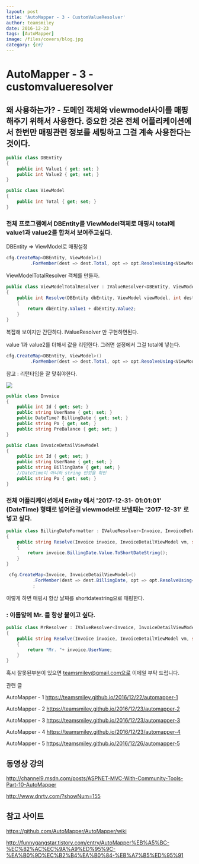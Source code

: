 ```yaml
---
layout: post
title: 'AutoMapper - 3 - CustomValueResolver' 
author: teamsmiley 
date: 2016-12-23
tags: [AutoMapper]
image: /files/covers/blog.jpg
category: {c#}
---
```


# AutoMapper - 3 - customvalueresolver 

## 왜 사용하는가? - 도메인 객체와 viewmodel사이를 매핑해주기 위해서 사용한다.  중요한 것은 전체 어플리케이션에서 한번만 매핑관련 정보를 세팅하고 그걸 계속 사용한다는 것이다. 

```cs
public class DBEntity
{
    public int Value1 { get; set; }
    public int Value2 { get; set; }
}

public class ViewModel
{
    public int Total { get; set; }
}
```

### 전체 프로그램에서 DBEntity를  ViewModel객체로 매핑시  total에 value1과 value2를 합쳐서 보여주고싶다. 

DBEntity => ViewModel로 매핑설정 

```cs
cfg.CreateMap<DBEntity, ViewModel>()
         .ForMember(dest => dest.Total, opt => opt.ResolveUsing<ViewModelTotalResolver>());
```

ViewModelTotalResolver 객체를 만들자. 

```cs
public class ViewModelTotalResolver : IValueResolver<DBEntity, ViewModel, int>
{
    public int Resolve(DBEntity dbEntity, ViewModel viewModel, int destMember, ResolutionContext context)
    {
        return dbEntity.Value1 + dbEntity.Value2;
    }
}
```

복잡해 보이지만 간단하다. IValueResolver 만 구현하면된다.

value 1과 value2를 더해서 값을 리턴한다. 
그러면 설정에서 그걸 total에 넣는다. 

```cs
cfg.CreateMap<DBEntity, ViewModel>()
         .ForMember(dest => dest.Total, opt => opt.ResolveUsing<ViewModelTotalResolver>());
```

참고 : 리턴타입을 잘 맞춰야한다. 

![]({{site_baseurl}}/assets/automapper_custom_resolver_01.png)


```cs
public class Invoice
{
    public int Id { get; set; }
    public string UserName { get; set; }
    public DateTime? BillingDate { get; set; }
    public string Po { get; set; }
    public string PreBalance { get; set; }
}

public class InvoiceDetailViewModel
{
    public int Id { get; set; }
    public string UserName { get; set; }
    public string BillingDate { get; set; }
    //DateTime이 아니라 string 인것을 확인
    public string Po { get; set; }
}
```


### 전체 어플리케이션에서 Entity 에서 '2017-12-31- 01:01:01' (DateTime) 형태로 넘어온걸 viewmodel로 보낼때는 '2017-12-31' 로 넣고 싶다. 
```cs 
public class BillingDateFormatter : IValueResolver<Invoice, InvoiceDetailViewModel, string>
{
    public string Resolve(Invoice invoice, InvoiceDetailViewModel vm, string destMember, ResolutionContext context)
    {
        return invoice.BillingDate.Value.ToShortDateString();
    }
}

 cfg.CreateMap<Invoice, InvoiceDetailViewModel>()
          .ForMember(dest => dest.BillingDate, opt => opt.ResolveUsing<BillingDateFormatter>())
          ;
```

이렇게 하면 매핑시 항상 날짜를 shortdatestring으로 매핑한다. 

### : 이름앞에 Mr. 를 항상 붙이고 싶다. 

```cs
public class MrResolver : IValueResolver<Invoice, InvoiceDetailViewModel, string>
{
    public string Resolve(Invoice invoice, InvoiceDetailViewModel vm, string destMember, ResolutionContext context)
    {
        return "Mr. "+ invoice.UserName;
    }
}
```

혹시 잘못된부분이 있으면 teamsmiley@gmail.com으로 이메일 부탁 드립니다.

관련 글

AutoMapper - 1 <https://teamsmiley.github.io/2016/12/22/automapper-1>

AutoMapper - 2 <https://teamsmiley.github.io/2016/12/23/automapper-2> 

AutoMapper - 3 <https://teamsmiley.github.io/2016/12/23/automapper-3>

AutoMapper - 4 <https://teamsmiley.github.io/2016/12/23/automapper-4>

AutoMapper - 5 <https://teamsmiley.github.io/2016/12/26/automapper-5>


## 동영상 강의

http://channel9.msdn.com/posts/ASPNET-MVC-With-Community-Tools-Part-10-AutoMapper

http://www.dnrtv.com/?showNum=155

## 참고 사이트 

https://github.com/AutoMapper/AutoMapper/wiki

http://funnygangstar.tistory.com/entry/AutoMapper%EB%A5%BC-%EC%82%AC%EC%9A%A9%ED%95%9C-%EA%B0%9D%EC%B2%B4%EA%B0%84-%EB%A7%B5%ED%95%91


